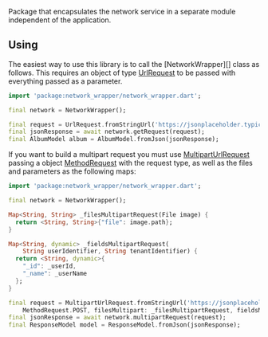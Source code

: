 Package that encapsulates the network service in a separate module independent of the application.

## Using

The easiest way to use this library is to call the [NetworkWrapper][] class as follows. 
This requires an object of type [UrlRequest][] to be passed with everything passed as a parameter. 

```dart
import 'package:network_wrapper/network_wrapper.dart';

final network = NetworkWrapper();

final request = UrlRequest.fromStringUrl('https://jsonplaceholder.typicode.com/posts/1');
final jsonResponse = await network.getRequest(request);
final AlbumModel album = AlbumModel.fromJson(jsonResponse);
```

If you want to build a multipart request you must use [MultipartUrlRequest][] passing a object [MethodRequest][] with 
the request type, as well as the files and parameters as the following maps:

```dart
import 'package:network_wrapper/network_wrapper.dart';

final network = NetworkWrapper();

Map<String, String> _filesMultipartRequest(File image) {
  return <String, String>{"file": image.path};
}

Map<String, dynamic> _fieldsMultipartRequest(
    String userIdentifier, String tenantIdentifier) {
  return <String, dynamic>{
    "_id": _userId,
    "_name": _userName
  };
}

final request = MultipartUrlRequest.fromStringUrl('https://jsonplaceholder.typicode.com/posts/1',
    MethodRequest.POST, filesMultipart: _filesMultipartRequest, fieldsMultipart: _fieldsMultipartRequest);
final jsonResponse = await network.multipartRequest(request);
final ResponseModel model = ResponseModel.fromJson(jsonResponse);
```

[NetworkService]: https://github.com/vicajilau/network_service/blob/master/lib/src/network_wrapper.dart
[UrlRequest]: https://github.com/vicajilau/network_service/blob/master/lib/src/url_request.dart
[MultipartUrlRequest]: https://github.com/vicajilau/network_service/blob/master/lib/src/multipart_url_request.dart
[MethodRequest]: https://github.com/vicajilau/network_service/blob/master/lib/src/method_request.dart
